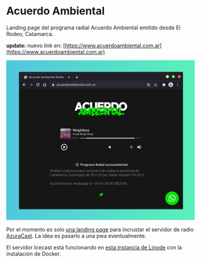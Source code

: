 # Acuerdo Ambiental
Landing page del programa radial Acuerdo Ambiental emitido desde El Rodeo, Catamarca.

**update:** nuevo link en: [https://www.acuerdoambiental.com.ar](https://www.acuerdoambiental.com.ar)

![captura de la radio reproduciendo una cancion](./snapshot.png)

Por el momento es solo [una landing page](https://kaenovsky.github.io/nuez-confitada/index.html) para incrustar el servidor de radio [AzuraCast](https://www.azuracast.com/). La idea es pasarlo a una pwa eventualmente.

El servidor Icecast está funcionando en [esta instancia de Linode](https://server.acuerdoambiental.com.ar) con la instalación de Docker.
